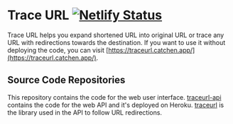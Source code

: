 # Trace URL [![Netlify Status](https://api.netlify.com/api/v1/badges/5a1b5f50-4cab-49de-829f-f410a513f1f0/deploy-status)](https://app.netlify.com/sites/traceurl/deploys)

Trace URL helps you expand shortened URL into original URL or trace any URL with redirections towards the destination. If you want to use it without deploying the code, you can visit [https://traceurl.catchen.app/](https://traceurl.catchen.app/).

## Source Code Repositories

This repository contains the code for the web user interface. [traceurl-api](https://github.com/CatChen/traceurl-api/) contains the code for the web API and it's deployed on Heroku. [traceurl](https://github.com/CatChen/traceurl/) is the library used in the API to follow URL redirections.
